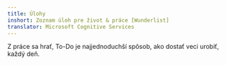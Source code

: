 ```yaml
---
title: Úlohy
inshort: Zoznam úloh pre život & práce [Wunderlist]
translator: Microsoft Cognitive Services
---
```


Z práce sa hrať, To-Do je najjednoduchší spôsob, ako dostať veci urobiť, každý deň.



